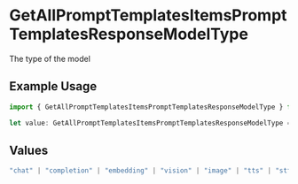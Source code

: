 # GetAllPromptTemplatesItemsPromptTemplatesResponseModelType

The type of the model

## Example Usage

```typescript
import { GetAllPromptTemplatesItemsPromptTemplatesResponseModelType } from "orq-poc-typescript-multi-env-version/models/operations";

let value: GetAllPromptTemplatesItemsPromptTemplatesResponseModelType = "chat";
```

## Values

```typescript
"chat" | "completion" | "embedding" | "vision" | "image" | "tts" | "stt" | "rerank"
```